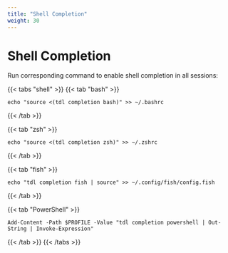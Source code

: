 ```yaml
---
title: "Shell Completion"
weight: 30
---
```


# Shell Completion

Run corresponding command to enable shell completion in all sessions:

{{< tabs "shell" >}}
{{< tab "bash" >}}

```
echo "source <(tdl completion bash)" >> ~/.bashrc
```

{{< /tab >}}

{{< tab "zsh" >}}

```
echo "source <(tdl completion zsh)" >> ~/.zshrc
```

{{< /tab >}}

{{< tab "fish" >}}

```
echo "tdl completion fish | source" >> ~/.config/fish/config.fish
```

{{< /tab >}}

{{< tab "PowerShell" >}}

```
Add-Content -Path $PROFILE -Value "tdl completion powershell | Out-String | Invoke-Expression"
```

{{< /tab >}}
{{< /tabs >}}
